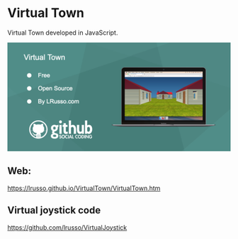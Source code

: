 # Virtual Town

Virtual Town developed in JavaScript.

![alt screenshot](https://raw.githubusercontent.com/lrusso/VirtualTown/main/VirtualTown.png)

## Web:

https://lrusso.github.io/VirtualTown/VirtualTown.htm

## Virtual joystick code

https://github.com/lrusso/VirtualJoystick
